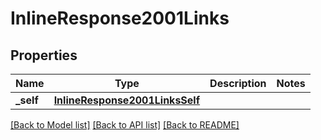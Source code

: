 # InlineResponse2001Links

## Properties
Name | Type | Description | Notes
------------ | ------------- | ------------- | -------------
**_self** | [**InlineResponse2001LinksSelf**](InlineResponse2001LinksSelf.md) |  | 

[[Back to Model list]](../README.md#documentation-for-models) [[Back to API list]](../README.md#documentation-for-api-endpoints) [[Back to README]](../README.md)


